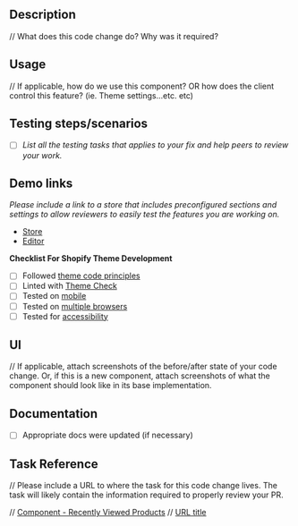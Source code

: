 ## Description

// What does this code change do? Why was it required?

## Usage

// If applicable, how do we use this component? OR how does the client control this feature? (ie. Theme settings...etc. etc)

## Testing steps/scenarios
- [ ] _List all the testing tasks that applies to your fix and help peers to review your work._

## Demo links
_Please include a link to a store that includes preconfigured sections and settings to allow reviewers to easily test the features you are working on._

- [Store](url)
- [Editor](url)

**Checklist For Shopify Theme Development**
- [ ] Followed [theme code principles](https://github.com/Shopify/dawn/blob/main/.github/CONTRIBUTING.md#theme-code-principles)
- [ ] Linted with [Theme Check](https://github.com/Shopify/theme-check)
- [ ] Tested on [mobile](https://shopify.dev/themes/store/requirements#mobile-browser-requirements)
- [ ] Tested on [multiple browsers](https://shopify.dev/themes/store/requirements#desktop-browser-requirements)
- [ ] Tested for [accessibility](https://shopify.dev/themes/best-practices/accessibility)

## UI

// If applicable, attach screenshots of the before/after state of your code change. Or, if this is a new component, attach screenshots of what the component should look like in its base implementation.

## Documentation

- [ ] Appropriate docs were updated (if necessary)

## Task Reference

// Please include a URL to where the task for this code change lives. The task will likely contain the information required to properly review your PR.

// [Component - Recently Viewed Products](https://app.asana.com/0/0/1201362516732595/f)
// [URL title](URL)
